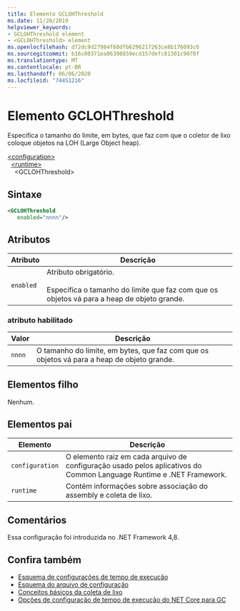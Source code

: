 ```yaml
---
title: Elemento GCLOHThreshold
ms.date: 11/20/2019
helpviewer_keywords:
- GCLOHThreshold element
- <GCLOHThreshold> element
ms.openlocfilehash: d72dc9d27984f60dfb6296217263ce8b176093c6
ms.sourcegitcommit: b16c00371ea06398859ecd157defc81301c9070f
ms.translationtype: MT
ms.contentlocale: pt-BR
ms.lasthandoff: 06/06/2020
ms.locfileid: "74451216"
---
```

# <a name="gclohthreshold-element"></a>Elemento GCLOHThreshold

Especifica o tamanho do limite, em bytes, que faz com que o coletor de lixo coloque objetos na LOH (Large Object heap).

[\<configuration>](../configuration-element.md)\
&nbsp;&nbsp;[\<runtime>](runtime-element.md)\
&nbsp;&nbsp;&nbsp;&nbsp;\<GCLOHThreshold>

## <a name="syntax"></a>Sintaxe

```xml
<GCLOHThreshold
   enabled="nnnn"/>
```

## <a name="attributes"></a>Atributos

|Atributo|Descrição|
|---------------|-----------------|
|`enabled`|Atributo obrigatório.<br /><br />Especifica o tamanho do limite que faz com que os objetos vá para a heap de objeto grande.|

### <a name="enabled-attribute"></a>atributo habilitado

|Valor|Descrição|
|-----------|-----------------|
|`nnnn`|O tamanho do limite, em bytes, que faz com que os objetos vá para a heap de objeto grande.|

## <a name="child-elements"></a>Elementos filho

Nenhum.

## <a name="parent-elements"></a>Elementos pai

|Elemento|Descrição|
|-------------|-----------------|
|`configuration`|O elemento raiz em cada arquivo de configuração usado pelos aplicativos do Common Language Runtime e .NET Framework.|
|`runtime`|Contém informações sobre associação do assembly e coleta de lixo.|

## <a name="remarks"></a>Comentários

Essa configuração foi introduzida no .NET Framework 4,8.

## <a name="see-also"></a>Confira também

- [Esquema de configurações de tempo de execução](index.md)
- [Esquema do arquivo de configuração](../index.md)
- [Conceitos básicos da coleta de lixo](../../../../standard/garbage-collection/fundamentals.md)
- [Opções de configuração de tempo de execução do NET Core para GC](../../../../core/run-time-config/garbage-collector.md)
